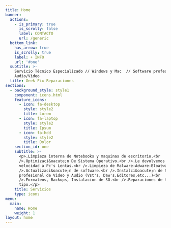 ```yaml
---
title: Home
banner:
  actions:
    - is_primary: true
      is_scrolly: false
      label: CONTACTO
      url: /generic
  bottom_link:
    has_arrow: true
    is_scrolly: true
    label: + INFO
    url: '#one'
  subtitle: >-
    Servicio Técnico Especializado // Windows y Mac  // Software profesional de
    Audio/Video
  title: Geek Fix Reparaciones
sections:
  - background_style: style1
    component: icons.html
    feature_icons:
      - icon: fa-desktop
        style: style2
        title: Lorem
      - icon: fa-laptop
        style: style2
        title: Ipsum
      - icon: fa-hdd
        style: style2
        title: Dolor
    section_id: one
    subtitle: >-
      <p>.Limpieza interna de Notebooks y maquinas de escritorio.<br
      />.Optimizaci&oacute;n De Sistema Operativo.<br />.Le devolvemos la
      velocidad a Pc's Lentas.<br />.Limpieza de Malware-Adware-Bloatware.<br
      />.Actualizaci&oacute;n de software.<br />.Instalci&oacute;n de Software
      profesional de Video y Audio (Vst's, Daw's,Editores,etc...)<br
      />.Formateos, Backups, Instalacion de SO.<br />.Reparaciones de todo
      tipo.</p>
    title: Servicios
    type: icons
menu:
  main:
    name: Home
    weight: 1
layout: home
---
```


